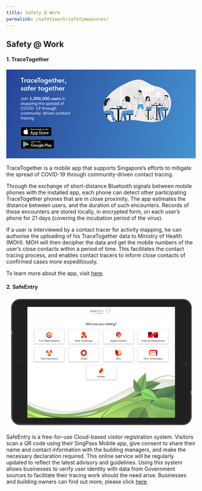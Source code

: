 ```yaml
---
title: Safety @ Work
permalink: /safetywork/safetymeasures/
---
```


## **Safety @ Work**

#### **1. TraceTogether**

![Trace Together](/images/tracetogether.png "Trace Together")

TraceTogether is a mobile app that supports Singapore’s efforts to mitigate the spread of COVID-19 through community-driven contact tracing.

Through the exchange of short-distance Bluetooth signals between mobile phones with the installed app, each phone can detect other participating TraceTogether phones that are in close proximity. The app estimates the distance between users, and the duration of such encounters. Records of these encounters are stored locally, in encrypted form, on each user’s phone for 21 days (covering the incubation period of the virus).

If a user is interviewed by a contact tracer for activity mapping, he can authorise the uploading of his TraceTogether data to Ministry of Health (MOH). MOH will then decipher the data and get the mobile numbers of the user’s close contacts within a period of time. This facilitates the contact tracing process, and enables contact tracers to inform close contacts of confirmed cases more expeditiously.

To learn more about the app, visit <a target="_blank" href="https://go.gov.sg/tracetgt">here</a>.


#### **2. SafeEntry**

![SafeEntry](/images/travelhealthdeclare.png "SafeEntry")

SafeEntry is a free-for-use Cloud-based visitor registration system. Visitors scan a QR code using their SingPass Mobile app, give consent to share their name and contact information with the building managers, and make the necessary declaration required. This online service will be regularly updated to reflect the latest advisory and guidelines. Using this system allows businesses to verify user identity with data from Government sources to facilitate their tracing work should the need arise. Businesses and building owners can find out more, please click <a target="_blank" href="https://go.gov.sg/travelhealthdeclare">here</a>.
